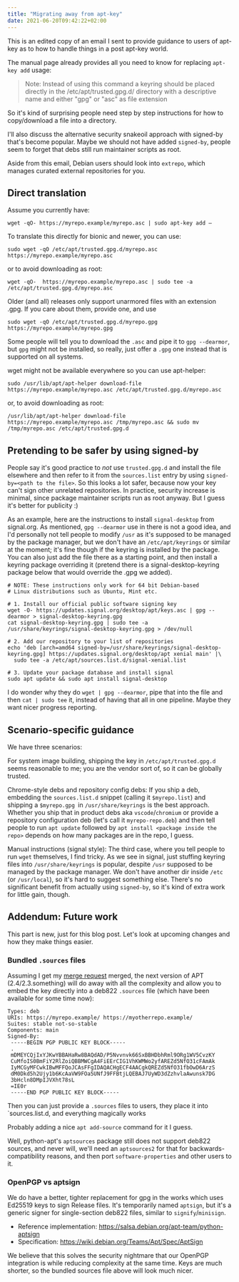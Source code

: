 ```yaml
---
title: "Migrating away from apt-key"
date: 2021-06-20T09:42:22+02:00
---
```


This is an edited copy of an email I sent to provide guidance to users of apt-key as to how to handle things in a post apt-key world.


The manual page already provides all you need to know for replacing `apt-key add` usage:
> Note: Instead of using this command a keyring should be placed directly in the /etc/apt/trusted.gpg.d/ directory with a descriptive name and either "gpg" or "asc" as file extension

So it's kind of surprising people need step by step instructions for how to copy/download a file into a directory.

I'll also discuss the alternative security snakeoil approach with signed-by that's become popular. Maybe we should not have added `signed-by`, people seem to forget that debs still run maintainer scripts as root.

Aside from this email, Debian users should look into `extrepo`, which manages curated external repositories for you.

## Direct translation
Assume you currently have:

	wget -qO- https://myrepo.example/myrepo.asc | sudo apt-key add –

To translate this directly for bionic and newer, you can use:

	sudo wget -qO /etc/apt/trusted.gpg.d/myrepo.asc https://myrepo.example/myrepo.asc

or to avoid downloading as root:

	wget -qO-  https://myrepo.example/myrepo.asc | sudo tee -a /etc/apt/trusted.gpg.d/myrepo.asc

Older (and all) releases only support unarmored files with an extension .gpg. If you care about them, provide one, and use

	sudo wget -qO /etc/apt/trusted.gpg.d/myrepo.gpg https://myrepo.example/myrepo.gpg

Some people will tell you to download the `.asc` and pipe it to `gpg --dearmor`, but `gpg` might not be installed, so really, just offer a `.gpg` one instead that is supported on all systems.

wget might not be available everywhere so you can use apt-helper:

    sudo /usr/lib/apt/apt-helper download-file https://myrepo.example/myrepo.asc /etc/apt/trusted.gpg.d/myrepo.asc

or, to avoid downloading as root:

    /usr/lib/apt/apt-helper download-file https://myrepo.example/myrepo.asc /tmp/myrepo.asc && sudo mv /tmp/myrepo.asc /etc/apt/trusted.gpg.d

## Pretending to be safer by using signed-by

People say it's good practice to _not_ use `trusted.gpg.d` and install the file elsewhere and then refer to it from the `sources.list` entry
by using `signed-by=<path to the file>`. So this looks a lot safer, because now your key can't sign other unrelated repositories. In
practice, security increase is minimal, since package maintainer scripts run as root anyway. But I guess it's better for publicity :)

As an example, here are the instructions to install `signal-desktop` from signal.org. As mentioned, `gpg --dearmor` use in there is not a good idea, and I'd personally not tell people to modify `/usr` as it's supposed to be managed by the package manager, but we don't have an `/etc/apt/keyrings` or similar at the moment; it's fine though if the keyring is installed by the package. You can also just add the file there as a starting point, and then install
a keyring package overriding it (pretend there is a signal-desktop-keyring package below that would override the .gpg we added).

	# NOTE: These instructions only work for 64 bit Debian-based
	# Linux distributions such as Ubuntu, Mint etc.

	# 1. Install our official public software signing key
	wget -O- https://updates.signal.org/desktop/apt/keys.asc | gpg --dearmor > signal-desktop-keyring.gpg
	cat signal-desktop-keyring.gpg | sudo tee -a /usr/share/keyrings/signal-desktop-keyring.gpg > /dev/null

	# 2. Add our repository to your list of repositories
	echo 'deb [arch=amd64 signed-by=/usr/share/keyrings/signal-desktop-keyring.gpg] https://updates.signal.org/desktop/apt xenial main' |\
	  sudo tee -a /etc/apt/sources.list.d/signal-xenial.list

	# 3. Update your package database and install signal
	sudo apt update && sudo apt install signal-desktop

I do wonder why they do `wget | gpg --dearmor`, pipe that into the file and then `cat | sudo tee` it, instead of having that all in one pipeline. Maybe they want nicer progress reporting.

## Scenario-specific guidance

We have three scenarios:

For system image building, shipping the key in `/etc/apt/trusted.gpg.d` seems reasonable to me; you are the vendor sort of, so it can be globally trusted.

Chrome-style debs and repository config debs: If you ship a deb, embedding the `sources.list.d` snippet (calling it `$myrepo.list`) and shipping a `$myrepo.gpg `in `/usr/share/keyrings` is the best approach. Whether you ship that in product debs aka `vscode`/`chromium` or provide a repository configuration deb (let's call it `myrepo-repo.deb`) and then tell people to run `apt update` followed by `apt install <package inside the repo>` depends on how many packages are in the repo, I guess.

Manual instructions (signal style): The third case, where you tell people to run `wget` themselves, I find tricky. 
As we see in signal, just stuffing keyring files into `/usr/share/keyrings` is popular, despite `/usr` supposed to be managed by the package manager.
We don't have another dir inside `/etc` (or `/usr/local`), so it's hard to suggest something else. 
There's no significant benefit from actually using `signed-by`, so it's kind of extra work for little gain, though.


## Addendum: Future work

This part is new, just for this blog post. Let's look at upcoming changes and how they make things easier.

### Bundled `.sources` files

Assuming I get my [merge request](https://salsa.debian.org/apt-team/apt/-/merge_requests/176) merged, the next version of APT (2.4/2.3.something) will do away with all the complexity and allow you to embed the key directly into a deb822 `.sources` file (which have been available for some time now):

	Types: deb
	URIs: https://myrepo.example/ https://myotherrepo.example/
	Suites: stable not-so-stable
	Components: main
	Signed-By:
	 -----BEGIN PGP PUBLIC KEY BLOCK-----
	 .
	 mDMEYCQjIxYJKwYBBAHaRw8BAQdAD/P5Nvvnvk66SxBBHDbhRml9ORg1WV5CvzKY
	 CuMfoIS0BmFiY2RlZoiQBBMWCgA4FiEErCIG1VhKWMWo2yfAREZd5NfO31cFAmAk
	 IyMCGyMFCwkIBwMFFQoJCAsFFgIDAQACHgECF4AACgkQREZd5NfO31fbOwD6ArzS
	 dM0Dkd5h2Ujy1b6KcAaVW9FOa5UNfJ9FFBtjLQEBAJ7UyWD3dZzhvlaAwunsk7DG
	 3bHcln8DMpIJVXht78sL
	 =IE0r
	 -----END PGP PUBLIC KEY BLOCK-----

Then you can just provide a `.sources` files to users, 
they place it into `sources.list.d,
and everything magically works

Probably adding a nice `apt add-source` command for it I guess.

Well, python-apt's `aptsources` package still does not support deb822 sources, and
never will, we'll need an `aptsources2` for that for backwards-compatibility reasons,
and then port `software-properties` and other users to it.

### OpenPGP vs aptsign

We do have a better, tighter replacement for gpg in the works which uses Ed25519
keys to sign Release files. It's temporarily named `aptsign`, but it's a generic
signer for single-section deb822 files, similar to `signify`/`minisign`.

- Reference implementation: https://salsa.debian.org/apt-team/python-aptsign
- Specification: https://wiki.debian.org/Teams/Apt/Spec/AptSign

We believe that this solves the security nightmare that our OpenPGP integration
is while reducing complexity at the same time. Keys are much shorter, so the
bundled sources file above will look much nicer.

